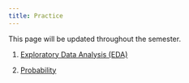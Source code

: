 ```yaml
---
title: Practice
---
```


This page will be updated throughout the semester.

1. [Exploratory Data Analysis (EDA) ](/static/practice/eda_practice.html)

2. [Probability](/static/practice/probability_practice.html)